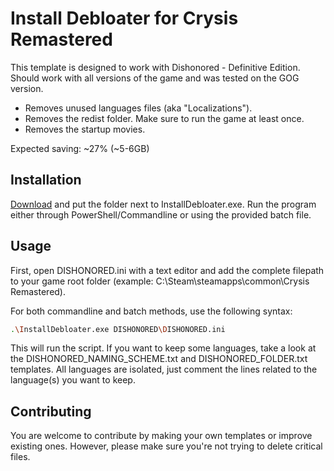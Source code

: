 # Install Debloater for Crysis Remastered

This template is designed to work with Dishonored - Definitive Edition. Should work with all versions of the game and was tested on the GOG version. 
- Removes unused languages files (aka "Localizations").
- Removes the redist folder. Make sure to run the game at least once. 
- Removes the startup movies. 

Expected saving: ~27% (~5-6GB)

## Installation

[Download](https://github.com/neatodev/InstallDebloater/blob/main/templates/DISHONORED/DISHONORED.zip) and put the folder next to InstallDebloater.exe. Run the program either through PowerShell/Commandline or using the provided batch file.

## Usage

First, open DISHONORED.ini with a text editor and add the complete filepath to your game root folder (example: C:\Steam\steamapps\common\Crysis Remastered).

For both commandline and batch methods, use the following syntax:

```bash
.\InstallDebloater.exe DISHONORED\DISHONORED.ini
```
This will run the script.
If you want to keep some languages, take a look at the DISHONORED_NAMING_SCHEME.txt and DISHONORED_FOLDER.txt templates. All languages are isolated, just comment the lines related to the language(s) you want to keep. 

## Contributing
You are welcome to contribute by making your own templates or improve existing ones. However, please make sure you're not trying to delete critical files. 